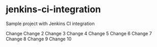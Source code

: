 # jenkins-ci-integration
Sample project with Jenkins CI integration

Change
Change 2
Change 3
Change 4
Change 5
Change 6
Change 7
Change 8
Change 9
Change 10
